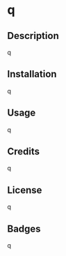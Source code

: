 # q
## Description

q 

## Installation

q

## Usage

q

## Credits

q

## License

q

## Badges

q
